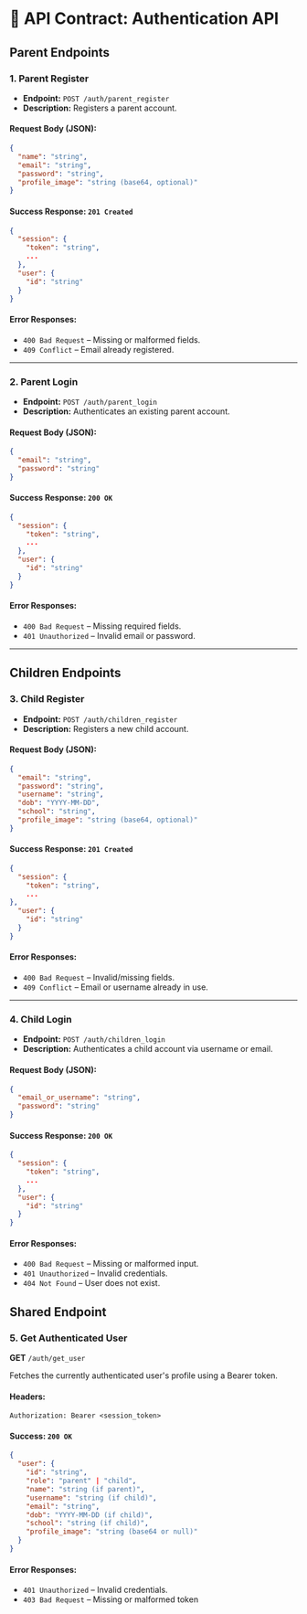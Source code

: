 # 📘 **API Contract: Authentication API**

## Parent Endpoints

### **1. Parent Register**

- **Endpoint:** `POST /auth/parent_register`
- **Description:** Registers a parent account.

#### Request Body (JSON):

```json
{
  "name": "string",
  "email": "string",
  "password": "string",
  "profile_image": "string (base64, optional)"
}
```

#### Success Response: `201 Created`

```json
{
  "session": {
    "token": "string",
    ...
  },
  "user": {
    "id": "string"
  }
}
```

#### Error Responses:

- `400 Bad Request` – Missing or malformed fields.
- `409 Conflict` – Email already registered.

---

### **2. Parent Login**

- **Endpoint:** `POST /auth/parent_login`
- **Description:** Authenticates an existing parent account.

#### Request Body (JSON):

```json
{
  "email": "string",
  "password": "string"
}
```

#### Success Response: `200 OK`

```json
{
  "session": {
    "token": "string",
    ...
  },
  "user": {
    "id": "string"
  }
}
```

#### Error Responses:

- `400 Bad Request` – Missing required fields.
- `401 Unauthorized` – Invalid email or password.

---

## Children Endpoints

### **3. Child Register**

- **Endpoint:** `POST /auth/children_register`
- **Description:** Registers a new child account.

#### Request Body (JSON):

```json
{
  "email": "string",
  "password": "string",
  "username": "string",
  "dob": "YYYY-MM-DD",
  "school": "string",
  "profile_image": "string (base64, optional)"
}
```

#### Success Response: `201 Created`

```json
{
  "session": {
    "token": "string",
    ...
},
  "user": {
    "id": "string"
  }
}
```

#### Error Responses:

- `400 Bad Request` – Invalid/missing fields.
- `409 Conflict` – Email or username already in use.

---

### **4. Child Login**

- **Endpoint:** `POST /auth/children_login`
- **Description:** Authenticates a child account via username or email.

#### Request Body (JSON):

```json
{
  "email_or_username": "string",
  "password": "string"
}
```

#### Success Response: `200 OK`

```json
{
  "session": {
    "token": "string",
    ...
  },
  "user": {
    "id": "string"
  }
}
```

#### Error Responses:

- `400 Bad Request` – Missing or malformed input.
- `401 Unauthorized` – Invalid credentials.
- `404 Not Found` – User does not exist.

## Shared Endpoint

### **5. Get Authenticated User**

**GET** `/auth/get_user`

Fetches the currently authenticated user's profile using a Bearer token.

#### Headers:

```
Authorization: Bearer <session_token>
```

#### Success: `200 OK`

```json
{
  "user": {
    "id": "string",
    "role": "parent" | "child",
    "name": "string (if parent)",
    "username": "string (if child)",
    "email": "string",
    "dob": "YYYY-MM-DD (if child)",
    "school": "string (if child)",
    "profile_image": "string (base64 or null)"
  }
}
```

#### Error Responses:

- `401 Unauthorized` – Invalid credentials.
- `403 Bad Request` – Missing or malformed token
